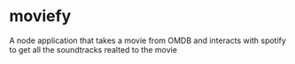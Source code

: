 # moviefy
A node application that takes a movie from OMDB and interacts with spotify to get all the soundtracks realted to the movie
